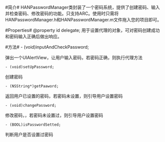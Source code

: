 #简介#
HANPasswordManager类封装了一个密码系统，提供了创建密码、输入并检查密码、修改密码的功能。只支持ARC。使用时只需将HANPasswordManager.h和HANPasswordManager.m文件拖入您的项目即可。

#Properties#
    @property id<HANPassswordManagerDelegate> delegate;
用于设置代理的对象，可对密码创建成功和密码输入正确后做出响应。

#方法#
    - (void)inputAndCheckPassword;

弹出一个UIAlertView，让用户输入密码，若密码正确，则执行代理方法

    - (void)setUpPassword;

创建密码

    - (NSString*)getPaaword;

返回用户已设置的密码，若密码未设置，则引导用户设置密码

    - (void)changePassword;

修改密码，，若密码未设置过，则引导用户设置密码

    - (BOOL)isPasswordSetted;

判断用户是否设置过密码
